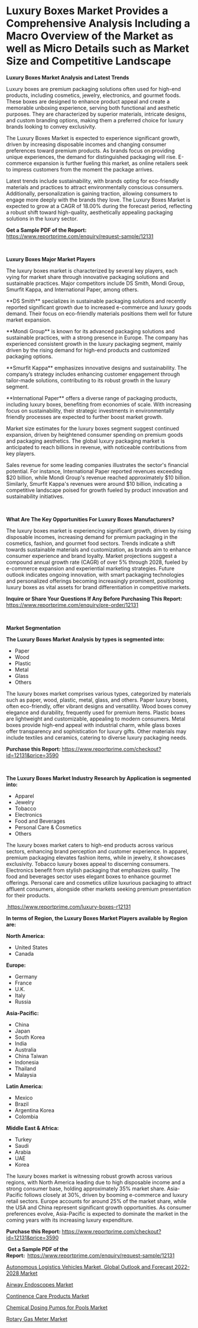 <p><h1>Luxury Boxes Market Provides a Comprehensive Analysis Including a Macro Overview of the Market as well as Micro Details such as Market Size and Competitive Landscape</h1></p><p><strong>Luxury Boxes Market Analysis and Latest Trends</strong></p>
<p><p>Luxury boxes are premium packaging solutions often used for high-end products, including cosmetics, jewelry, electronics, and gourmet foods. These boxes are designed to enhance product appeal and create a memorable unboxing experience, serving both functional and aesthetic purposes. They are characterized by superior materials, intricate designs, and custom branding options, making them a preferred choice for luxury brands looking to convey exclusivity.</p><p>The Luxury Boxes Market is expected to experience significant growth, driven by increasing disposable incomes and changing consumer preferences toward premium products. As brands focus on providing unique experiences, the demand for distinguished packaging will rise. E-commerce expansion is further fueling this market, as online retailers seek to impress customers from the moment the package arrives.</p><p>Latest trends include sustainability, with brands opting for eco-friendly materials and practices to attract environmentally conscious consumers. Additionally, personalization is gaining traction, allowing consumers to engage more deeply with the brands they love. The Luxury Boxes Market is expected to grow at a CAGR of 18.00% during the forecast period, reflecting a robust shift toward high-quality, aesthetically appealing packaging solutions in the luxury sector.</p></p>
<p><strong>Get a Sample PDF of the Report:&nbsp;</strong> <a href="https://www.reportprime.com/enquiry/request-sample/12131">https://www.reportprime.com/enquiry/request-sample/12131</a></p>
<p>&nbsp;</p>
<p><strong>Luxury Boxes Major Market Players</strong></p>
<p><p>The luxury boxes market is characterized by several key players, each vying for market share through innovative packaging solutions and sustainable practices. Major competitors include DS Smith, Mondi Group, Smurfit Kappa, and International Paper, among others. </p><p>**DS Smith** specializes in sustainable packaging solutions and recently reported significant growth due to increased e-commerce and luxury goods demand. Their focus on eco-friendly materials positions them well for future market expansion.</p><p>**Mondi Group** is known for its advanced packaging solutions and sustainable practices, with a strong presence in Europe. The company has experienced consistent growth in the luxury packaging segment, mainly driven by the rising demand for high-end products and customized packaging options.</p><p>**Smurfit Kappa** emphasizes innovative designs and sustainability. The company’s strategy includes enhancing customer engagement through tailor-made solutions, contributing to its robust growth in the luxury segment. </p><p>**International Paper** offers a diverse range of packaging products, including luxury boxes, benefiting from economies of scale. With increasing focus on sustainability, their strategic investments in environmentally friendly processes are expected to further boost market growth.</p><p>Market size estimates for the luxury boxes segment suggest continued expansion, driven by heightened consumer spending on premium goods and packaging aesthetics. The global luxury packaging market is anticipated to reach billions in revenue, with noticeable contributions from key players.</p><p>Sales revenue for some leading companies illustrates the sector's financial potential. For instance, International Paper reported revenues exceeding $20 billion, while Mondi Group's revenue reached approximately $10 billion. Similarly, Smurfit Kappa's revenues were around $10 billion, indicating a competitive landscape poised for growth fueled by product innovation and sustainability initiatives.</p></p>
<p>&nbsp;</p>
<p><strong>What Are The Key Opportunities For Luxury Boxes Manufacturers?</strong></p>
<p><p>The luxury boxes market is experiencing significant growth, driven by rising disposable incomes, increasing demand for premium packaging in the cosmetics, fashion, and gourmet food sectors. Trends indicate a shift towards sustainable materials and customization, as brands aim to enhance consumer experience and brand loyalty. Market projections suggest a compound annual growth rate (CAGR) of over 5% through 2028, fueled by e-commerce expansion and experiential marketing strategies. Future outlook indicates ongoing innovation, with smart packaging technologies and personalized offerings becoming increasingly prominent, positioning luxury boxes as vital assets for brand differentiation in competitive markets.</p></p>
<p><strong>Inquire or Share Your Questions If Any Before Purchasing This Report:</strong> <a href="https://www.reportprime.com/enquiry/pre-order/12131">https://www.reportprime.com/enquiry/pre-order/12131</a></p>
<p>&nbsp;</p>
<p><strong>Market Segmentation</strong></p>
<p><strong>The Luxury Boxes Market Analysis by types is segmented into:</strong></p>
<p><ul><li>Paper</li><li>Wood</li><li>Plastic</li><li>Metal</li><li>Glass</li><li>Others</li></ul></p>
<p><p>The luxury boxes market comprises various types, categorized by materials such as paper, wood, plastic, metal, glass, and others. Paper luxury boxes, often eco-friendly, offer vibrant designs and versatility. Wood boxes convey elegance and durability, frequently used for premium items. Plastic boxes are lightweight and customizable, appealing to modern consumers. Metal boxes provide high-end appeal with industrial charm, while glass boxes offer transparency and sophistication for luxury gifts. Other materials may include textiles and ceramics, catering to diverse luxury packaging needs.</p></p>
<p><strong>Purchase this Report:&nbsp;</strong><a href="https://www.reportprime.com/checkout?id=12131&price=3590">https://www.reportprime.com/checkout?id=12131&price=3590</a></p>
<p>&nbsp;</p>
<p><strong>The Luxury Boxes Market Industry Research by Application is segmented into:</strong></p>
<p><ul><li>Apparel</li><li>Jewelry</li><li>Tobacco</li><li>Electronics</li><li>Food and Beverages</li><li>Personal Care & Cosmetics</li><li>Others</li></ul></p>
<p><p>The luxury boxes market caters to high-end products across various sectors, enhancing brand perception and customer experience. In apparel, premium packaging elevates fashion items, while in jewelry, it showcases exclusivity. Tobacco luxury boxes appeal to discerning consumers. Electronics benefit from stylish packaging that emphasizes quality. The food and beverages sector uses elegant boxes to enhance gourmet offerings. Personal care and cosmetics utilize luxurious packaging to attract affluent consumers, alongside other markets seeking premium presentation for their products.</p></p>
<p><a href="https://www.reportprime.com/luxury-boxes-r12131">&nbsp;https://www.reportprime.com/luxury-boxes-r12131</a></p>
<p><strong>In terms of Region, the Luxury Boxes Market Players available by Region are:</strong></p>
<p>
    <p> <strong> North America: </strong>
        <ul>
            <li>United States</li>
            <li>Canada</li>
        </ul>
        </p> 
    <p> <strong> Europe: </strong>
        <ul>
            <li>Germany</li>
            <li>France</li>
            <li>U.K.</li>
            <li>Italy</li>
            <li>Russia</li>
        </ul>
        </p> 
    <p> <strong> Asia-Pacific: </strong>
        <ul>
            <li>China</li>
            <li>Japan</li>
            <li>South Korea</li>
            <li>India</li>
            <li>Australia</li>
            <li>China Taiwan</li>
            <li>Indonesia</li>
            <li>Thailand</li>
            <li>Malaysia</li>
        </ul>
        </p> 
    <p> <strong> Latin America: </strong>
        <ul>
            <li>Mexico</li>
            <li>Brazil</li>
            <li>Argentina Korea</li>
            <li>Colombia</li>
        </ul>
        </p> 
    <p> <strong> Middle East & Africa: </strong>
        <ul>
            <li>Turkey</li>
            <li>Saudi</li>
            <li>Arabia</li>
            <li>UAE</li>
            <li>Korea</li>
        </ul>
    </p>
    </p>
<p><p>The luxury boxes market is witnessing robust growth across various regions, with North America leading due to high disposable income and a strong consumer base, holding approximately 35% market share. Asia-Pacific follows closely at 30%, driven by booming e-commerce and luxury retail sectors. Europe accounts for around 25% of the market share, while the USA and China represent significant growth opportunities. As consumer preferences evolve, Asia-Pacific is expected to dominate the market in the coming years with its increasing luxury expenditure.</p></p>
<p><strong>Purchase this Report: </strong><a href="https://www.reportprime.com/checkout?id=12131&price=3590">https://www.reportprime.com/checkout?id=12131&price=3590</a></p>
<p>&nbsp;<strong>Get a Sample PDF of the Report:&nbsp;&nbsp;</strong><a href="https://www.reportprime.com/enquiry/request-sample/12131">https://www.reportprime.com/enquiry/request-sample/12131</a></p>
<p><strong></strong></p>
<p><p><a href="https://www.linkedin.com/pulse/strategic-roadmap-success-global-autonomous-logistics-vehicles-mnn3f?trackingId=sfEddhK2R16URqfSNotrDw%3D%3D">Autonomous Logistics Vehicles Market, Global Outlook and Forecast 2022-2028 Market</a></p><p><a href="https://issuu.com/reportprime-2/docs/airway-endoscopes-market-size-2030._aca429ed011530">Airway Endoscopes Market</a></p><p><a href="https://medium.com/@jariartemva9/market-insights-global-continence-care-products-market-forecast-and-innovation-trends-2024-2031-917476af9975">Continence Care Products Market</a></p><p><a href="https://issuu.com/reportprime-2/docs/chemical-dosing-pumps-for-pools-mar_412b6239aa83a1">Chemical Dosing Pumps for Pools Market</a></p><p><a href="https://medium.com/@julia.vaughan5768/global-rotary-gas-meter-market-analysis-key-market-trends-and-future-projections-2024-2031-7bd3e582d5cf">Rotary Gas Meter Market</a></p></p>